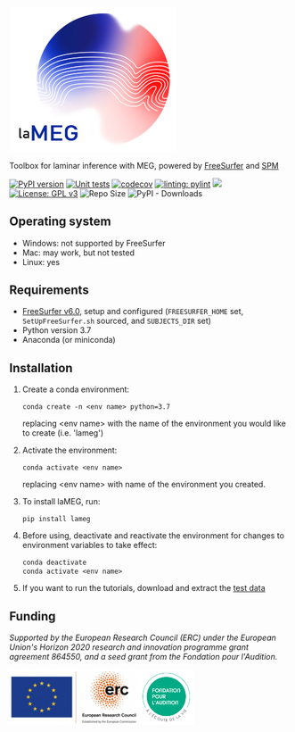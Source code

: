 <img src="https://github.com/danclab/laMEG/blob/main/lameg/assets/logo.png?raw=true" alt="laMEG" title="Title" width="300"/>

Toolbox for laminar inference with MEG, powered by [FreeSurfer](https://surfer.nmr.mgh.harvard.edu/fswiki) and [SPM](https://github.com/spm/)

[![PyPI version](https://badge.fury.io/py/lameg.svg)](https://badge.fury.io/py/lameg)
[![Unit tests](https://github.com/danclab/laMEG/actions/workflows/python-package-conda.yml/badge.svg)](https://github.com/danclab/laMEG/actions/workflows/python-package-conda.yml)
[![codecov](https://codecov.io/gh/danclab/laMEG/branch/main/graph/badge.svg)](https://codecov.io/gh/danclab/laMEG)
[![linting: pylint](https://img.shields.io/badge/linting-pylint-yellowgreen)](https://github.com/pylint-dev/pylint)
[![](https://img.shields.io/badge/Python-3.7-blue.svg)](https://www.python.org/downloads/)
[![License: GPL v3](https://img.shields.io/badge/License-GPLv3-blue.svg)](https://www.gnu.org/licenses/gpl-3.0)
![Repo Size](https://img.shields.io/github/repo-size/danclab/laMEG)
![PyPI - Downloads](https://img.shields.io/pypi/dm/lameg)

## Operating system
* Windows: not supported by FreeSurfer
* Mac: may work, but not tested
* Linux: yes
  
## Requirements
* [FreeSurfer v6.0](https://surfer.nmr.mgh.harvard.edu/fswiki/rel6downloads), setup and configured (`FREESURFER_HOME` set, `SetUpFreeSurfer.sh` sourced, and `SUBJECTS_DIR` set)
* Python version 3.7
* Anaconda (or miniconda)

## Installation
1. Create a conda environment:

       conda create -n <env name> python=3.7

   replacing &lt;env name&gt; with the name of the environment you would like to create (i.e. 'lameg')

2. Activate the environment:

       conda activate <env name>

   replacing &lt;env name&gt; with name of the environment you created. 

3. To install laMEG, run:

       pip install lameg

4. Before using, deactivate and reactivate the environment for changes to environment variables to take effect:

       conda deactivate
       conda activate <env name>

5. If you want to run the tutorials, download and extract the [test data](https://osf.io/mgz9q/download)

## Funding
*Supported by the European Research Council (ERC) under the European Union's Horizon 2020 research and innovation programme grant agreement 864550, and a seed grant from the Fondation pour l'Audition.*

<div style="display: flex; align-items: left;">
    <img src="https://github.com/danclab/laMEG/blob/main/lameg/assets/erc_logo.jpg?raw=true" alt="ERC" title="Title" height="100"/>
    <img src="https://github.com/danclab/laMEG/blob/main/lameg/assets/fpa_logo.png?raw=true" alt="FPA" title="Title" height="100"/>
</div>
